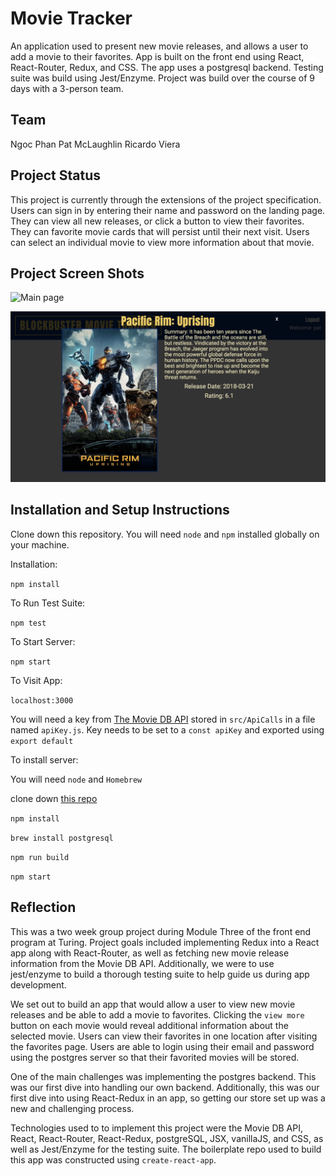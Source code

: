 # Movie Tracker

An application used to present new movie releases, and allows a user to add a movie to their favorites. App is built on the front end using React, React-Router, Redux, and CSS. The app uses a postgresql backend. Testing suite was build using Jest/Enzyme. Project was build over the course of 9 days with a 3-person team.

## Team

Ngoc Phan
Pat McLaughlin
Ricardo Viera

## Project Status

This project is currently through the extensions of the project specification. Users can sign in by entering their name and password on the landing page. They can view all new releases, or click a button to view their favorites. They can favorite movie cards that will persist until their next visit. Users can select an individual movie to view more information about that movie. 

## Project Screen Shots

![Main page](readme-images/main.png)

![Single Movie](readme-images/single-movie.png)

## Installation and Setup Instructions

Clone down this repository. You will need `node` and `npm` installed globally on your machine.  

Installation:

`npm install`  

To Run Test Suite:  

`npm test`  

To Start Server:

`npm start`  

To Visit App:

`localhost:3000`

You will need a key from [The Movie DB API](https://www.themoviedb.org/documentation/api) stored in `src/ApiCalls` in a file named `apiKey.js`. Key needs to be set to a `const apiKey` and exported using `export default`

To install server:

You will need `node` and `Homebrew`

clone down [this repo](https://github.com/turingschool-examples/movie-tracker)

`npm install`

`brew install postgresql`

`npm run build`

`npm start`

## Reflection

This was a two week group project during Module Three of the front end program at Turing. Project goals included implementing Redux into a React app along with React-Router, as well as fetching new movie release information from the Movie DB API. Additionally, we were to use jest/enzyme to build a thorough testing suite to help guide us during app development.

We set out to build an app that would allow a user to view new movie releases and be able to add a movie to favorites. Clicking the `view more` button on each movie would reveal additional information about the selected movie. Users can view their favorites in one location after visiting the favorites page. Users are able to login using their email and password using the postgres server so that their favorited movies will be stored. 

One of the main challenges was implementing the postgres backend. This was our first dive into handling our own backend. Additionally, this was our first dive into using React-Redux in an app, so getting our store set up was a new and challenging process. 

Technologies used to to implement this project were the Movie DB API, React, React-Router, React-Redux, postgreSQL, JSX, vanillaJS, and CSS, as well as Jest/Enzyme for the testing suite. The boilerplate repo used to build this app was constructed using `create-react-app`.